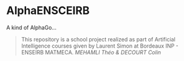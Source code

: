 # AlphaENSCEIRB

A kind of AlphaGo...

> This repository is a school project realized as part of Artificial Intelligence courses given by Laurent Simon at Bordeaux INP - ENSEIRB MATMECA.
 *MEHAMLI Théo & DECOURT Colin* 
